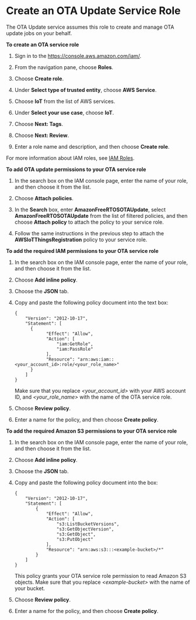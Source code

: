 # Create an OTA Update Service Role<a name="create-service-role"></a>

The OTA Update service assumes this role to create and manage OTA update jobs on your behalf\.<a name="create-service-role-steps"></a>

**To create an OTA service role**

1. Sign in to the [https://console\.aws\.amazon\.com/iam/](https://console.aws.amazon.com/iam/)\.

1. From the navigation pane, choose **Roles**\.

1. Choose **Create role**\.

1. Under **Select type of trusted entity**, choose **AWS Service**\.

1. Choose **IoT** from the list of AWS services\.

1. Under **Select your use case**, choose **IoT**\.

1. Choose **Next: Tags**\.

1. Choose **Next: Review**\.

1. Enter a role name and description, and then choose **Create role**\.

For more information about IAM roles, see [IAM Roles](https://docs.aws.amazon.com/IAM/latest/UserGuide/id_roles.html)\.<a name="add-ota-permissions"></a>

**To add OTA update permissions to your OTA service role**

1. In the search box on the IAM console page, enter the name of your role, and then choose it from the list\.

1. Choose **Attach policies**\.

1. In the **Search** box, enter **AmazonFreeRTOSOTAUpdate**, select **AmazonFreeRTOSOTAUpdate** from the list of filtered policies, and then choose **Attach policy** to attach the policy to your service role\.

1. Follow the same instructions in the previous step to attach the **AWSIoTThingsRegistration** policy to your service role\.<a name="add-iam-permissions"></a>

**To add the required IAM permissions to your OTA service role**

1. In the search box on the IAM console page, enter the name of your role, and then choose it from the list\.

1. Choose **Add inline policy**\.

1. Choose the **JSON** tab\.

1. Copy and paste the following policy document into the text box:

   ```
   {
       "Version": "2012-10-17",
       "Statement": [
         {
               "Effect": "Allow",
               "Action": [
                   "iam:GetRole",
                   "iam:PassRole"
               ],
               "Resource": "arn:aws:iam::<your_account_id>:role/<your_role_name>"
         }
       ]
   }
   ```

   Make sure that you replace *<your\_account\_id>* with your AWS account ID, and *<your\_role\_name>* with the name of the OTA service role\.

1. Choose **Review policy**\.

1. Enter a name for the policy, and then choose **Create policy**\.<a name="add-s3-permissions"></a>

**To add the required Amazon S3 permissions to your OTA service role**

1. In the search box on the IAM console page, enter the name of your role, and then choose it from the list\.

1. Choose **Add inline policy**\.

1. Choose the **JSON** tab\.

1. Copy and paste the following policy document into the box:

   ```
   {
       "Version": "2012-10-17",
       "Statement": [
           {
               "Effect": "Allow",
               "Action": [
                   "s3:ListBucketVersions",
                   "s3:GetObjectVersion",
                   "s3:GetObject",
                   "s3:PutObject"
               ],
               "Resource": "arn:aws:s3:::<example-bucket>/*"
           }
       ]
   }
   ```

   This policy grants your OTA service role permission to read Amazon S3 objects\. Make sure that you replace *<example\-bucket>* with the name of your bucket\.

1. Choose **Review policy**\.

1. Enter a name for the policy, and then choose **Create policy**\.